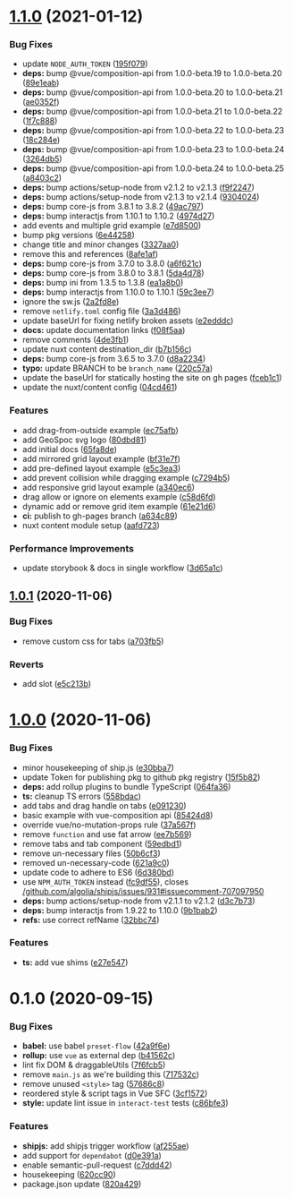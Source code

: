 # [1.1.0](https://github.com/geospoc/v-grid-layout/compare/v1.0.1...v1.1.0) (2021-01-12)


### Bug Fixes

* update `NODE_AUTH_TOKEN` ([195f079](https://github.com/geospoc/v-grid-layout/commit/195f07968d3ae0efcca09dc533c771ecdbce0e50))
* **deps:** bump @vue/composition-api from 1.0.0-beta.19 to 1.0.0-beta.20 ([89e1eab](https://github.com/geospoc/v-grid-layout/commit/89e1eab8f4453ddfc5d55dfb5caf8d5487121543))
* **deps:** bump @vue/composition-api from 1.0.0-beta.20 to 1.0.0-beta.21 ([ae0352f](https://github.com/geospoc/v-grid-layout/commit/ae0352ffa64c9968d2d050bc4f2d73f1d17750f1))
* **deps:** bump @vue/composition-api from 1.0.0-beta.21 to 1.0.0-beta.22 ([1f7c888](https://github.com/geospoc/v-grid-layout/commit/1f7c88828c3610782ec86d12bd653461a3917b5e))
* **deps:** bump @vue/composition-api from 1.0.0-beta.22 to 1.0.0-beta.23 ([18c284e](https://github.com/geospoc/v-grid-layout/commit/18c284e660f6255e1645e56078bb523462e0cf97))
* **deps:** bump @vue/composition-api from 1.0.0-beta.23 to 1.0.0-beta.24 ([3264db5](https://github.com/geospoc/v-grid-layout/commit/3264db588981a6e26a285ef311df3182fa4d8fcc))
* **deps:** bump @vue/composition-api from 1.0.0-beta.24 to 1.0.0-beta.25 ([a8403c2](https://github.com/geospoc/v-grid-layout/commit/a8403c2251c9a5531217790b7dff81f6c243baa4))
* **deps:** bump actions/setup-node from v2.1.2 to v2.1.3 ([f9f2247](https://github.com/geospoc/v-grid-layout/commit/f9f2247ad444f17fb18d9f9dba1dcedfafaadb6f))
* **deps:** bump actions/setup-node from v2.1.3 to v2.1.4 ([9304024](https://github.com/geospoc/v-grid-layout/commit/93040244c4cb14c688564041b59fe6e6d6c92b31))
* **deps:** bump core-js from 3.8.1 to 3.8.2 ([49ac797](https://github.com/geospoc/v-grid-layout/commit/49ac797c5042c5d4b2f25ba894efede85bc3e66d))
* **deps:** bump interactjs from 1.10.1 to 1.10.2 ([4974d27](https://github.com/geospoc/v-grid-layout/commit/4974d27cce9e12e816a5ca98e69eb18f82c27810))
* add events and multiple grid example ([e7d8500](https://github.com/geospoc/v-grid-layout/commit/e7d8500fb565fd44bdfa488a78eecbee43b52e35))
* bump pkg versions ([6e44258](https://github.com/geospoc/v-grid-layout/commit/6e442583541cca58f71cba799003b9b8ac689d63))
* change title and minor changes ([3327aa0](https://github.com/geospoc/v-grid-layout/commit/3327aa0413b3b8c5251da102578b4ea13ece4255))
* remove this and  references ([8afe1af](https://github.com/geospoc/v-grid-layout/commit/8afe1afffb0ec001fe103ed6a2137738ea0666d5))
* **deps:** bump core-js from 3.7.0 to 3.8.0 ([a6f621c](https://github.com/geospoc/v-grid-layout/commit/a6f621c16e6bf43df9b687e450411de6a75d9afd))
* **deps:** bump core-js from 3.8.0 to 3.8.1 ([5da4d78](https://github.com/geospoc/v-grid-layout/commit/5da4d787fa7f24b2723be5201580609d4240e3c9))
* **deps:** bump ini from 1.3.5 to 1.3.8 ([ea1a8b0](https://github.com/geospoc/v-grid-layout/commit/ea1a8b083a90da829f5a5f53a525d2108f9968fd))
* **deps:** bump interactjs from 1.10.0 to 1.10.1 ([59c3ee7](https://github.com/geospoc/v-grid-layout/commit/59c3ee7128ec696ece351387f38b6844d7e9dbcf))
* ignore the sw.js ([2a2fd8e](https://github.com/geospoc/v-grid-layout/commit/2a2fd8e5ec81df9e4206bfe7b6fb100b663a20c6))
* remove `netlify.toml` config file ([3a3d486](https://github.com/geospoc/v-grid-layout/commit/3a3d486858325af1e884b43e89780ccce14b1b1d))
* update baseUrl for fixing netlify broken assets ([e2edddc](https://github.com/geospoc/v-grid-layout/commit/e2edddc13b606b85bfe619ac93f40b7afdbecb91))
* **docs:** update documentation links ([f08f5aa](https://github.com/geospoc/v-grid-layout/commit/f08f5aa808aeebbb3ffe4fa84105977d575fac6b))
* remove comments ([4de3fb1](https://github.com/geospoc/v-grid-layout/commit/4de3fb130353156d45c52dae301588f3bbee3cfa))
* update nuxt content destination_dir ([b7b156c](https://github.com/geospoc/v-grid-layout/commit/b7b156cfb0598ff8dd626af9a8e4c0d6356de73c))
* **deps:** bump core-js from 3.6.5 to 3.7.0 ([d8a2234](https://github.com/geospoc/v-grid-layout/commit/d8a2234d551074d6de75a6284fbf048fbfbb1140))
* **typo:** update BRANCH to be `branch_name` ([220c57a](https://github.com/geospoc/v-grid-layout/commit/220c57a301e606a917f18d1680a5e63d84cc81c7))
* update the baseUrl for statically hosting the site on gh pages ([fceb1c1](https://github.com/geospoc/v-grid-layout/commit/fceb1c1e162624812884296b3f1038d1116a31b0))
* update the nuxt/content config ([04cd461](https://github.com/geospoc/v-grid-layout/commit/04cd461f037995af19d7ac535621581758731d02))


### Features

* add drag-from-outside example ([ec75afb](https://github.com/geospoc/v-grid-layout/commit/ec75afb13dd17305ce7f733296493a3ab02f8b60))
* add GeoSpoc svg logo ([80dbd81](https://github.com/geospoc/v-grid-layout/commit/80dbd81006a3bd2f1eb87af2fc044dfec1fbf8ab))
* add initial docs ([65fa8de](https://github.com/geospoc/v-grid-layout/commit/65fa8de1d560ed6e5ce08a0cb5234baab2ab9cb2))
* add mirrored grid layout example ([bf31e7f](https://github.com/geospoc/v-grid-layout/commit/bf31e7f6d8018eb4bec4e429243e8855eae97337))
* add pre-defined layout example ([e5c3ea3](https://github.com/geospoc/v-grid-layout/commit/e5c3ea3c2eded311a5f466a97bb2784248ec1c54))
* add prevent collision while dragging example ([c7294b5](https://github.com/geospoc/v-grid-layout/commit/c7294b5bb408e1a037b2e56d26d978bd47945376))
* add responsive grid layout example ([a340ec6](https://github.com/geospoc/v-grid-layout/commit/a340ec60d3db440cef0633d78bead2a5b955d19e))
* drag allow or ignore on elements example ([c58d6fd](https://github.com/geospoc/v-grid-layout/commit/c58d6fdeb4722e8d77c9736c5f860f8c1ba865a8))
* dynamic add or remove grid item example ([61e21d6](https://github.com/geospoc/v-grid-layout/commit/61e21d61cb78a2612cc8b41d87a1b543a51c801c))
* **ci:** publish to gh-pages branch ([a634c89](https://github.com/geospoc/v-grid-layout/commit/a634c8958ed0bb2ae74fa41bd062625d0c699c0a))
* nuxt content module setup ([aafd723](https://github.com/geospoc/v-grid-layout/commit/aafd723ff8ac3e1a99ce549bb185727e87b8a2ae))


### Performance Improvements

* update storybook & docs in single workflow ([3d65a1c](https://github.com/geospoc/v-grid-layout/commit/3d65a1cec9bf201fa533bc4869b23f937dc89937))



## [1.0.1](https://github.com/geospoc/v-grid-layout/compare/v1.0.0...v1.0.1) (2020-11-06)


### Bug Fixes

* remove custom css for tabs ([a703fb5](https://github.com/geospoc/v-grid-layout/commit/a703fb532edde65f55bff09056da948e1785e416))


### Reverts

* add slot ([e5c213b](https://github.com/geospoc/v-grid-layout/commit/e5c213bfa8c41ac508f4ed6559fc25b7af46d9dd))



# [1.0.0](https://github.com/geospoc/v-grid-layout/compare/v0.1.0...v1.0.0) (2020-11-06)


### Bug Fixes

* minor housekeeping of ship.js ([e30bba7](https://github.com/geospoc/v-grid-layout/commit/e30bba7666411024886638b7e458b21f28c04226))
* update Token for publishing pkg to github pkg registry ([15f5b82](https://github.com/geospoc/v-grid-layout/commit/15f5b8256a4b43c0c0c39411e14fbf29f8b3b32b))
* **deps:** add rollup plugins to bundle TypeScript ([064fa36](https://github.com/geospoc/v-grid-layout/commit/064fa36044c60647382d2cfb8f0664061eaffb55))
* **ts:** cleanup TS errors ([558bdac](https://github.com/geospoc/v-grid-layout/commit/558bdac834d5ea1acd0952ad440a0b2f172775bc))
* add tabs and drag handle on tabs ([e091230](https://github.com/geospoc/v-grid-layout/commit/e091230af2dde3ba5ba3b1258f676d3bb58d39e7))
* basic example with vue-composition api ([85424d8](https://github.com/geospoc/v-grid-layout/commit/85424d807416cc9adf5829715cad2430be3c0d05))
* override vue/no-mutation-props rule ([37a567f](https://github.com/geospoc/v-grid-layout/commit/37a567fbefabeb1e762a3d294c0ddc3b33426827))
* remove `function` and use fat arrow ([ee7b569](https://github.com/geospoc/v-grid-layout/commit/ee7b569e67e6ab7f47b0ed801933412e3cc4a7d0))
* remove tabs and tab component ([59edbd1](https://github.com/geospoc/v-grid-layout/commit/59edbd19aa2277322d09d0f3914048ce6fb68a92))
* remove un-necessary files ([50b6cf3](https://github.com/geospoc/v-grid-layout/commit/50b6cf3f36e10d554f3429214fe2ef7f7f89baa0))
* removed un-necessary-code ([621a9c0](https://github.com/geospoc/v-grid-layout/commit/621a9c07f237d27523652677c2b23a45abdd7d0e))
* update code to adhere to ES6 ([6d380bd](https://github.com/geospoc/v-grid-layout/commit/6d380bdcaf46fc02ee00308919cecf6fac1a0123))
* use `NPM_AUTH_TOKEN` instead ([fc9df55](https://github.com/geospoc/v-grid-layout/commit/fc9df55c8a583d7aa45df93dbc649e7f0df5120d)), closes [/github.com/algolia/shipjs/issues/931#issuecomment-707097950](https://github.com//github.com/algolia/shipjs/issues/931/issues/issuecomment-707097950)
* **deps:** bump actions/setup-node from v2.1.1 to v2.1.2 ([d3c7b73](https://github.com/geospoc/v-grid-layout/commit/d3c7b7305ff0f127b0cc18a80993281ecfce5de1))
* **deps:** bump interactjs from 1.9.22 to 1.10.0 ([9b1bab2](https://github.com/geospoc/v-grid-layout/commit/9b1bab2e3f2cd63c68b1b82fd539c7538203fe54))
* **refs:** use correct refName ([32bbc74](https://github.com/geospoc/v-grid-layout/commit/32bbc7408b7a9f3b6d5802a69153d628d60ddb5b))


### Features

* **ts:** add vue shims ([e27e547](https://github.com/geospoc/v-grid-layout/commit/e27e547ba9201cbb04a9f65c6ae250c1eaa7a3b7))



# 0.1.0 (2020-09-15)


### Bug Fixes

* **babel:** use babel `preset-flow` ([42a9f6e](https://github.com/geospoc/v-grid-layout/commit/42a9f6e07dc8fc817c12fa170e01bcb6fe370979))
* **rollup:** use `vue` as external dep ([b41562c](https://github.com/geospoc/v-grid-layout/commit/b41562c41d9c53b329b61822e7a5b904553f5164))
* lint fix DOM & draggableUtils ([7f6fcb5](https://github.com/geospoc/v-grid-layout/commit/7f6fcb5abcc9428c11f7861614f49ca606ee5b29))
* remove `main.js` as we're building this ([717532c](https://github.com/geospoc/v-grid-layout/commit/717532cdf6bc685ad9d3ea31c8a6ab3793881f25))
* remove unused `<style>` tag ([57686c8](https://github.com/geospoc/v-grid-layout/commit/57686c8a1ddc47086ed42f2448def29ec3ce15aa))
* reordered style & script tags in Vue SFC ([3cf1572](https://github.com/geospoc/v-grid-layout/commit/3cf1572b7d3fda7d9b78de0ee9bfb1ae90af1ff8))
* **style:** update lint issue in `interact-test` tests ([c86bfe3](https://github.com/geospoc/v-grid-layout/commit/c86bfe3aab395d4b5f027efc21ee13481b59811c))


### Features

* **shipjs:** add shipjs trigger workflow ([af255ae](https://github.com/geospoc/v-grid-layout/commit/af255ae9a02ff7be90082732440f62eb3b5b6c4e))
* add support for `dependabot` ([d0e391a](https://github.com/geospoc/v-grid-layout/commit/d0e391a5e7c0cc78ddbb56f6fa052a1aa455cdc8))
* enable semantic-pull-request ([c7ddd42](https://github.com/geospoc/v-grid-layout/commit/c7ddd42a9e6027831384be340672fdf0f2f482c4))
* housekeeping ([620cc90](https://github.com/geospoc/v-grid-layout/commit/620cc900542c9d09c6b69d2f1350b9ff5fc7d40f))
* package.json update ([820a429](https://github.com/geospoc/v-grid-layout/commit/820a429cd734e8e035d1a1f1b8fe799d39bf6d3b))



